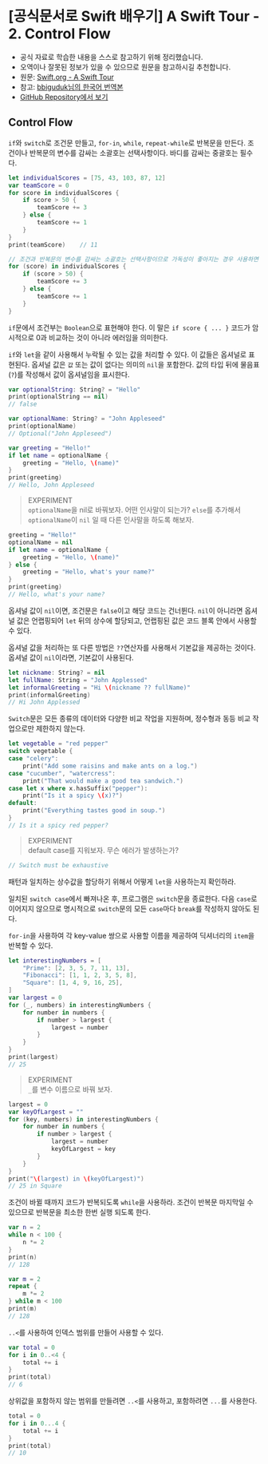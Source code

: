 # [공식문서로 Swift 배우기] A Swift Tour - 2. Control Flow

- 공식 자료로 학습한 내용을 스스로 참고하기 위해 정리했습니다.
- 오역이나 잘못된 정보가 있을 수 있으므로 원문을 참고하시길 추천합니다.
- 원문: [Swift.org - A Swift Tour](https://docs.swift.org/swift-book/GuidedTour/GuidedTour.html)
- 참고: [bbiguduk님의 한국어 번역본](https://bbiguduk.gitbook.io/swift/welcome-to-swift/swift-a-swift-tour)
- [GitHub Repository에서 보기](https://github.com/KyungminLeeDev/learning-with-apple-official-resources)


## Control Flow

`if`와 `switch`로 조건문 만들고, `for-in`, `while`, `repeat-while`로 반복문을 만든다. 조건이나 반복문의 변수를 감싸는 소괄호는 선택사항이다. 바디를 감싸는 중괄호는 필수다.

~~~swift
let individualScores = [75, 43, 103, 87, 12]
var teamScore = 0
for score in individualScores {
    if score > 50 {
        teamScore += 3
    } else {
        teamScore += 1
    }
}
print(teamScore)    // 11

// 조건과 반복문의 변수를 감싸는 소괄호는 선택사항이므로 가독성이 좋아지는 경우 사용하면 될 것 같다.
for (score) in individualScores {
    if (score > 50) {
        teamScore += 3
    } else {
        teamScore += 1
    }
}
~~~

`if`문에서 조건부는 `Boolean`으로 표현해야 한다. 이 말은 `if score { ... }` 코드가 암시적으로 0과 비교하는 것이 아니라 에러임을 의미한다.

`if`와 `let`을 같이 사용해서 누락될 수 있는 값을 처리할 수 있다. 이 값들은 옵셔널로 표현된다. 옵셔널 값은 `값` 또는 값이 없다는 의미의 `nil`을 포함한다. 값의 타입 뒤에 물음표(`?`)를 작성해서 값이 옵셔널임을 표시한다.

~~~swift
var optionalString: String? = "Hello"
print(optionalString == nil)
// false

var optionalName: String? = "John Appleseed"
print(optionalName)
// Optional("John Appleseed")

var greeting = "Hello!"
if let name = optionalName {
    greeting = "Hello, \(name)"
}
print(greeting)
// Hello, John Appleseed
~~~

> EXPERIMENT  
> `optionalName`을 nil로 바꿔보자. 어떤 인사말이 되는가? `else`를 추가해서 `optionalName`이 `nil` 일 때 다른 인사말을 하도록 해보자.

~~~swift
greeting = "Hello!"
optionalName = nil
if let name = optionalName {
    greeting = "Hello, \(name)"
} else {
    greeting = "Hello, what's your name?"
}
print(greeting)
// Hello, what's your name?
~~~

옵셔널 값이 `nil`이면, 조건문은 `false`이고 해당 코드는 건너뛴다. `nil`이 아니라면 옵셔널 값은 언랩핑되어 `let` 뒤의 상수에 할당되고, 언랩핑된 값은 코드 블록 안에서 사용할 수 있다.

옵셔널 값을 처리하는 또 다른 방법은 `??`연산자를 사용해서 기본값을 제공하는 것이다. 옵셔널 값이 `nil`이라면, 기본값이 사용된다.

~~~swift
let nickname: String? = nil
let fullName: String = "John Applessed"
let informalGreeting = "Hi \(nickname ?? fullName)"
print(informalGreeting)
// Hi John Applessed
~~~

`Switch`문은 모든 종류의 데이터와 다양한 비교 작업을 지원하며, 정수형과 동등 비교 작업으로만 제한하지 않는다.

~~~swift
let vegetable = "red pepper"
switch vegetable {
case "celery":
    print("Add some raisins and make ants on a log.")
case "cucumber", "watercress":
    print("That would make a good tea sandwich.")
case let x where x.hasSuffix("pepper"):
    print("Is it a spicy \(x)?")
default:
    print("Everything tastes good in soup.")
}
// Is it a spicy red pepper?
~~~

> EXPERIMENT  
> default case를 지워보자. 무슨 에러가 발생하는가?

~~~swift
// Switch must be exhaustive
~~~

패턴과 일치하는 상수값을 할당하기 위해서 어떻게 `let`을 사용하는지 확인하라.

일치된 `switch case`에서 빠져나온 후, 프로그램은 `switch`문을 종료한다. 다음 `case`로 이어지지 않으므로 명시적으로 `switch`문의 모든 `case`마다 `break`를 작성하지 않아도 된다.

`for-in`을 사용하여 각 key-value 쌍으로 사용할 이름을 제공하여 딕셔너리의 `item`을 반복할 수 있다.

~~~swift
let interestingNumbers = [
    "Prime": [2, 3, 5, 7, 11, 13],
    "Fibonacci": [1, 1, 2, 3, 5, 8],
    "Square": [1, 4, 9, 16, 25],
]
var largest = 0
for (_, numbers) in interestingNumbers {
    for number in numbers {
        if number > largest {
            largest = number
        }
    }
}
print(largest)
// 25
~~~

> EXPERIMENT  
> `_`를 변수 이름으로 바꿔 보자.

~~~swift
largest = 0
var keyOfLargest = ""
for (key, numbers) in interestingNumbers {
    for number in numbers {
        if number > largest {
            largest = number
            keyOfLargest = key
        }
    }
}
print("\(largest) in \(keyOfLargest)")
// 25 in Square
~~~

조건이 바뀔 때까지 코드가 반복되도록 `while`을 사용하라. 조건이 반복문 마지막일 수 있으므로 반복문을 최소한 한번 실행 되도록 한다.

~~~swift
var n = 2
while n < 100 {
    n *= 2
}
print(n)
// 128

var m = 2
repeat {
    m *= 2
} while m < 100
print(m)
// 128
~~~

`..<`를 사용하여 인덱스 범위를 만들어 사용할 수 있다.
~~~swift
var total = 0
for i in 0..<4 {
    total += i
}
print(total)
// 6
~~~

상위값을 포함하지 않는 범위를 만들려면 `..<`를 사용하고, 포함하려면 `...`를 사용한다.

~~~swift
total = 0
for i in 0...4 {
    total += i
}
print(total)
// 10
~~~
